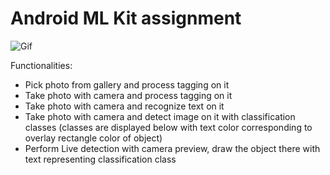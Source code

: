 # Android ML Kit assignment 
![Gif](/gif.gif)

Functionalities:
  - Pick photo from gallery and process tagging on it
  - Take photo with camera and process tagging on it
  - Take photo with camera and recognize text on it
  - Take photo with camera and detect image on it with classification classes (classes are displayed below with text color corresponding to overlay rectangle color of object)
  - Perform Live detection with camera preview, draw the object there with text representing classification class
